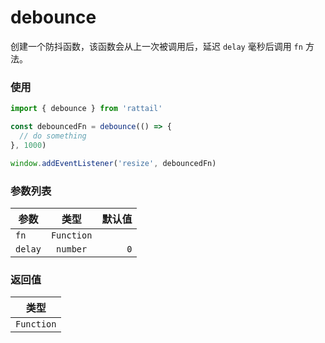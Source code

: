 # debounce

创建一个防抖函数，该函数会从上一次被调用后，延迟 `delay` 毫秒后调用 `fn` 方法。

### 使用

```ts
import { debounce } from 'rattail'

const debouncedFn = debounce(() => {
  // do something
}, 1000)

window.addEventListener('resize', debouncedFn)
```

### 参数列表

| 参数    |    类型    | 默认值 |
| ------- | :--------: | -----: |
| `fn`    | `Function` |        |
| `delay` |  `number`  |    `0` |

### 返回值

|    类型    |
| :--------: |
| `Function` |
